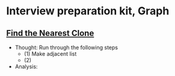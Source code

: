 # Interview preparation kit, Graph

## [Find the Nearest Clone](https://www.hackerrank.com/challenges/find-the-nearest-clone/problem?h_l=interview&playlist_slugs%5B%5D=interview-preparation-kit&playlist_slugs%5B%5D=graphs)

* Thought: Run through the following steps
    * (1) Make adjacent list
    * (2)
* Analysis:

```cpp

```